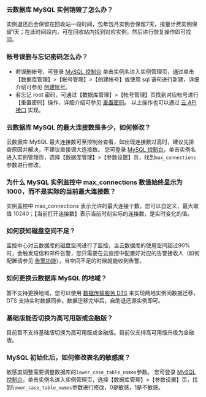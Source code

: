 <span id = "shilixiaohui"></span>
### 云数据库 MySQL 实例销毁了怎么办？
实例退还后会保留在回收站一段时间，包年包月实例会保留7天，按量计费实例保留1天；在此时间段内，可在回收站内找到对应实例，然后进行恢复操作即可找回。

<span id = "zhanghaomima"></span>
### 帐号误删与忘记密码怎么办？
- 若误删帐号，可登录 [MySQL 控制台](https://console.cloud.tencent.com/cdb) 单击实例名进入实例管理页，通过单击【数据库管理】>【帐号管理】>【创建帐号】或使用 sql 语句进行新建，详细介绍可参见 [创建帐号](https://cloud.tencent.com/document/product/236/35794)。
- 若忘记 root 密码，可通过【数据库管理】>【帐号管理】页找到对应帐号进行【重置密码】操作，详细介绍可参见 [重置密码](https://cloud.tencent.com/document/product/236/10305)。
以上操作也可以通过 [云 API 接口](https://cloud.tencent.com/document/product/236/17497) 实现。

### 云数据库 MySQL 的最大连接数是多少，如何修改？
云数据库 MySQL 最大连接数可至控制台查看，如出现连接数过高时，建议先排查原因并解决，不建议直接调大连接数。
您可登录 [MySQL 控制台](https://console.cloud.tencent.com/cdb)，单击实例名进入实例管理页，选择【数据库管理】>【参数设置】页，找到`max_connections`参数进行修改。


### 为什么 MySQL 实例监控中 max_connections 数值始终显示为1000，而不是实际的当前最大连接数？
实例监控中 max_connections 表示允许的最大连接个数，您可以自定义，最大取值 10240；【当前打开连接数】表示当前时刻实际的连接数，是实时变化的值。


### 如何获知磁盘空间不足？
监控中心对云数据库的磁盘空间进行了监控，当云数据库的使用空间超过90%时，会触发短信和邮件告警，您只需要在云监控中配置好对应的告警接收人（如何配置请参见 [告警功能](https://cloud.tencent.com/document/product/236/8457)），当空间不足的时候就能收到告警。

<span id = "genghuandiyu"></span>
### 如何更换云数据库 MySQL 的地域？
暂不支持更换地域，您可以使用 [数据传输服务 DTS](https://cloud.tencent.com/document/product/571/13706) 来实现两地实例间数据迁移，DTS 支持实时数据同步。数据迁移完毕后，自助退还源实例即可。

### 基础版能否切换为高可用版或金融版？
目前暂不支持基础版切换为高可用版或金融版。目前仅支持高可用版升级为金融版。

### MySQL 初始化后，如何修改表名的敏感度？
敏感度调整需要调整数据库的`lower_case_table_names`参数。
您可登录 [MySQL 控制台](https://console.cloud.tencent.com/cdb)，单击实例名进入实例管理页，选择【数据库管理】>【参数设置】页，找到`lower_case_table_names`参数进行修改，0是敏感，1是不敏感。
